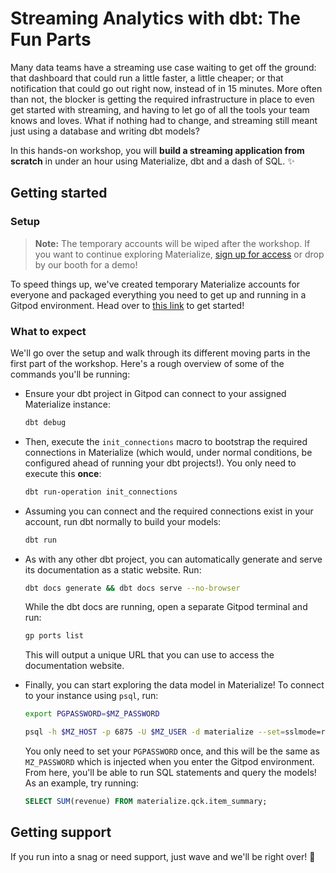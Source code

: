 # Streaming Analytics with dbt: The Fun Parts

Many data teams have a streaming use case waiting to get off the ground: that dashboard that could run a little faster, a little cheaper; or that notification that could go out right now, instead of in 15 minutes. More often than not, the blocker is getting the required infrastructure in place to even get started with streaming, and having to let go of all the tools your team knows and loves. What if nothing had to change, and streaming still meant just using a database and writing dbt models?

In this hands-on workshop, you will **build a streaming application from scratch** in under an hour using Materialize, dbt and a dash of SQL. :sparkles:

## Getting started

### Setup

> **Note:** The temporary accounts will be wiped after the workshop. If you want to continue exploring Materialize, [sign up for access](https://materialize.com/register/) or drop by our booth for a demo!

To speed things up, we've created temporary Materialize accounts for everyone and packaged everything you need to get up and running in a Gitpod environment. Head over to [this link](https://app.hex.tech/8ef023be-82dc-4938-a59a-68b406eb8d57/app/67f97582-9360-4665-9fce-a11d092b5b6c/latest) to get started!

### What to expect

We'll go over the setup and walk through its different moving parts in the first part of the workshop. Here's a rough overview of some of the commands you'll be running:

- Ensure your dbt project in Gitpod can connect to your assigned Materialize instance:

  ```bash
  dbt debug
  ```

- Then, execute the `init_connections` macro to bootstrap the required connections in Materialize (which would, under normal conditions, be configured ahead of running your dbt projects!). You only need to execute this **once**:

  ```bash
  dbt run-operation init_connections
  ```

- Assuming you can connect and the required connections exist in your account, run dbt normally to build your models:

  ```bash
  dbt run
  ```

- As with any other dbt project, you can automatically generate and serve its documentation as a static website. Run:

  ```bash
  dbt docs generate && dbt docs serve --no-browser
  ```

  While the dbt docs are running, open a separate Gitpod terminal and run:

  ```bash
  gp ports list
  ```

  This will output a unique URL that you can use to access the documentation website.

- Finally, you can start exploring the data model in Materialize! To connect to your instance using `psql`, run:

  ```bash
  export PGPASSWORD=$MZ_PASSWORD

  psql -h $MZ_HOST -p 6875 -U $MZ_USER -d materialize --set=sslmode=require
  ```

  You only need to set your `PGPASSWORD` once, and this will be the same as `MZ_PASSWORD` which is injected when you enter the Gitpod environment. From here, you'll be able to run SQL statements and query the models! As an example, try running:

  ```sql
  SELECT SUM(revenue) FROM materialize.qck.item_summary;
  ```

## Getting support

If you run into a snag or need support, just wave and we'll be right over! :wave:
